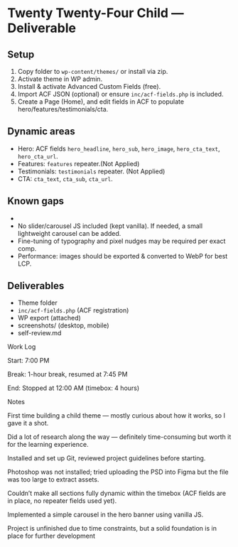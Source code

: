 # Twenty Twenty-Four Child — Deliverable

## Setup
1. Copy folder to `wp-content/themes/` or install via zip.
2. Activate theme in WP admin.
3. Install & activate Advanced Custom Fields (free).
4. Import ACF JSON (optional) or ensure `inc/acf-fields.php` is included.
5. Create a Page (Home), and edit fields in ACF to populate hero/features/testimonials/cta.

## Dynamic areas
- Hero: ACF fields `hero_headline`, `hero_sub`, `hero_image`, `hero_cta_text`, `hero_cta_url`.
- Features: `features` repeater.(Not Applied)
- Testimonials: `testimonials` repeater. (Not Applied)
- CTA: `cta_text`, `cta_sub`, `cta_url`.

## Known gaps
- 
- No slider/carousel JS included (kept vanilla). If needed, a small lightweight carousel can be added.
- Fine-tuning of typography and pixel nudges may be required per exact comp.
- Performance: images should be exported & converted to WebP for best LCP.

## Deliverables
- Theme folder
- `inc/acf-fields.php` (ACF registration)
- WP export (attached)
- screenshots/ (desktop, mobile)
- self-review.md


Work Log

Start: 7:00 PM

Break: 1-hour break, resumed at 7:45 PM

End: Stopped at 12:00 AM (timebox: 4 hours)

Notes

First time building a child theme — mostly curious about how it works, so I gave it a shot.

Did a lot of research along the way — definitely time-consuming but worth it for the learning experience.

Installed and set up Git, reviewed project guidelines before starting.

Photoshop was not installed; tried uploading the PSD into Figma but the file was too large to extract assets.

Couldn’t make all sections fully dynamic within the timebox (ACF fields are in place, no repeater fields used yet).

Implemented a simple carousel in the hero banner using vanilla JS.

Project is unfinished due to time constraints, but a solid foundation is in place for further development